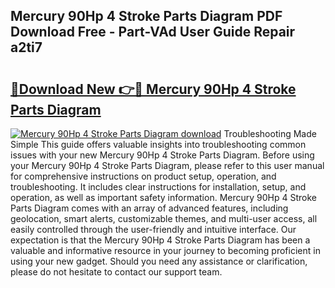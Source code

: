 ## Mercury 90Hp 4 Stroke Parts Diagram PDF Download Free - Part-VAd User Guide Repair a2ti7

# <h2><a href="http://dfl7ki.blite.top/?on=Mercury+90Hp+4+Stroke+Parts+Diagram">🔗Download New 👉🔴 Mercury 90Hp 4 Stroke Parts Diagram</a></h2>

[![Mercury 90Hp 4 Stroke Parts Diagram download](https://i.imgur.com/lujVjoI.png)](http://dfl7ki.blite.top/?on=Mercury+90Hp+4+Stroke+Parts+Diagram)
Troubleshooting Made Simple This guide offers valuable insights into troubleshooting common issues with your new Mercury 90Hp 4 Stroke Parts Diagram. Before using your Mercury 90Hp 4 Stroke Parts Diagram, please refer to this user manual for comprehensive instructions on product setup, operation, and troubleshooting. It includes clear instructions for installation, setup, and operation, as well as important safety information. Mercury 90Hp 4 Stroke Parts Diagram comes with an array of advanced features, including geolocation, smart alerts, customizable themes, and multi-user access, all easily controlled through the user-friendly and intuitive interface. Our expectation is that the Mercury 90Hp 4 Stroke Parts Diagram has been a valuable and informative resource in your journey to becoming proficient in using your new gadget. Should you need any assistance or clarification, please do not hesitate to contact our support team.
